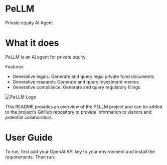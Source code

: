 # PeLLM
Private equity AI Agent

# What it does
PeLLM is an AI agent for private equity.

Features:
- Generative legals: Generate and query legal private fund documents
- Generative research: Generate and query investment memos
- Generative compliance: Generate and query regulatory filings

![PeLLM Logo]([https://path/to/your/image.png](https://i.ibb.co/ryRCKvc/Screenshot-2023-10-07-at-16-52-49.png))

This README provides an overview of the PELLM project and can be added to the project's GitHub repository to provide information to visitors and potential collaborators.

# User Guide
To run, first add your OpenAI API key to your environment and install the requirements. Then run:
